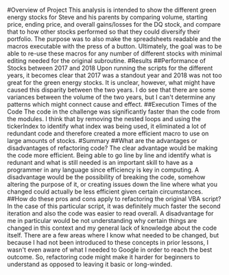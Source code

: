 #Overview of Project
This analysis is intended to show the different green energy stocks for Steve and his parents by comparing volume, starting price, ending price, and overall gains/losses for the DQ stock, and compare that to how other stocks performed so that they could diversify their portfolio. The purpose was to also make the spreadsheets readable and the macros executable with the press of a button. Ultimately, the goal was to be able to re-use these macros for any number of different stocks with minimal editing needed for the original subroutine.
#Results
##Performance of Stocks between 2017 and 2018
Upon running the scripts for the different years, it becomes clear that 2017 was a standout year and 2018 was not too great for the green energy stocks. It is unclear, however, what might have caused this disparity between the two years. I do see that there are some variances between the volume of the two years, but I can't determine any patterns which might connect cause and effect.
##Execution Times of the Code
The code in the challenge was significantly faster than the code from the modules. I think that by removing the nested loops and using the tickerIndex to identify what index was being used, it eliminated a lot of redundant code and therefore created a more efficient macro to use on large amounts of stocks.
#Summary
##What are the advantages or disadvantages of refactoring code? 
The clear advantage would be making the code more efficient. Being able to go line by line and identify what is redunant and what is still needed is an important skill to have as a programmer in any language since efficiency is key in computing. A disadvantage would be the possibility of breaking the code, somehow altering the purpose of it, or creating issues down the line where what you changed could actually be less efficient given certain circumstances. 
##How do these pros and cons apply to refactoring the original VBA script?
In the case of this particular script, it was definitely much faster the second iteration and also the code was easier to read overall. A disadvantage for me in particular would be not understanding why certain things are changed in this context and my general lack of knowledge about the code itself. There are a few areas where I know what needed to be changed, but because I had not been introduced to these concepts in prior lessons, I wasn't even aware of what I needed to Google in order to reach the best outcome. So, refactoring code might make it harder for beginners to understand as opposed to leaving it basic or long-winded.
